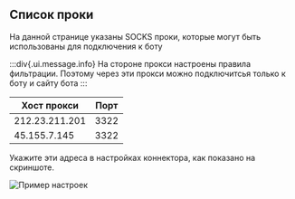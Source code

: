 ## Список проки

На данной странице указаны SOCKS проки, которые могут быть использованы для подключения к боту

:::div{.ui.message.info}
На стороне прокси настроены правила фильтрации. Поэтому через эти прокси можно подключитсья только к боту и сайту бота
:::

| Хост прокси    | Порт |
|----------------|------|
| 212.23.211.201 | 3322 |
| 45.155.7.145   | 3322 |

Укажите эти адреса в настройках коннектора, как показано на скриншоте.

![Пример настроек](https://cdn.discordapp.com/attachments/1030106168946851931/1134450447596400650/image.png "Пример")

